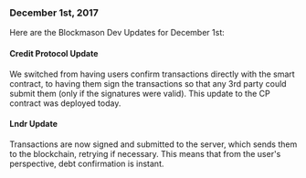 ### December 1st, 2017

Here are the Blockmason Dev Updates for December 1st:

#### Credit Protocol Update
We switched from having users confirm transactions directly with the smart contract, to having them sign the transactions so that any 3rd party could submit them (only if the signatures were valid). This update to the CP contract was deployed today.

#### Lndr Update
Transactions are now signed and submitted to the server, which sends them to the blockchain, retrying if necessary. This means that from the user's perspective, debt confirmation is instant.
